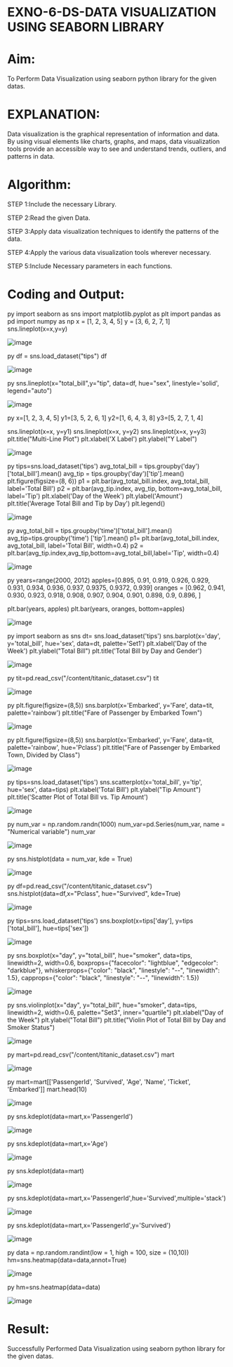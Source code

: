 # EXNO-6-DS-DATA VISUALIZATION USING SEABORN LIBRARY

# Aim:
  To Perform Data Visualization using seaborn python library for the given datas.

# EXPLANATION:
Data visualization is the graphical representation of information and data. By using visual elements like charts, graphs, and maps, data visualization tools provide an accessible way to see and understand trends, outliers, and patterns in data.

# Algorithm:
STEP 1:Include the necessary Library.

STEP 2:Read the given Data.

STEP 3:Apply data visualization techniques to identify the patterns of the data.

STEP 4:Apply the various data visualization tools wherever necessary.

STEP 5:Include Necessary parameters in each functions.

# Coding and Output:
py
import seaborn as sns
import matplotlib.pyplot as plt
import pandas as pd
import numpy as np
x = [1, 2, 3, 4, 5]
y = [3, 6, 2, 7, 1]
sns.lineplot(x=x,y=y)

![image](https://github.com/user-attachments/assets/a63ab8da-6ca6-4b67-af72-42402280da60)

py
df = sns.load_dataset("tips")
df

![image](https://github.com/user-attachments/assets/80d9e0f9-1a99-483b-a97e-7ac246b6dcb3)

py
sns.lineplot(x="total_bill",y="tip", data=df, hue="sex", linestyle='solid', legend="auto")

![image](https://github.com/user-attachments/assets/2438f84d-b0f5-4c09-98ef-e12b63745434)

py
x=[1, 2, 3, 4, 5]
y1=[3, 5, 2, 6, 1]
y2=[1, 6, 4, 3, 8]
y3=[5, 2, 7, 1, 4]

sns.lineplot(x=x, y=y1)
sns.lineplot(x=x, y=y2)
sns.lineplot(x=x, y=y3)
plt.title("Multi-Line Plot")
plt.xlabel('X Label')
plt.ylabel("Y Label")

![image](https://github.com/user-attachments/assets/8a49575d-bd81-47a1-9433-ca73b1d4c289)

py
tips=sns.load_dataset('tips')
avg_total_bill = tips.groupby('day')['total_bill'].mean()
avg_tip = tips.groupby('day')['tip'].mean()
plt.figure(figsize=(8, 6))
p1 = plt.bar(avg_total_bill.index, avg_total_bill, label='Total Bill')
p2 = plt.bar(avg_tip.index, avg_tip, bottom=avg_total_bill, label='Tip')
plt.xlabel('Day of the Week')
plt.ylabel('Amount')
plt.title('Average Total Bill and Tip by Day')
plt.legend()

![image](https://github.com/user-attachments/assets/ce1a55d3-032e-4e7c-a056-ef88a4b3a086)

py
avg_total_bill = tips.groupby('time')['total_bill'].mean()
avg_tip=tips.groupby('time') ['tip'].mean()
p1= plt.bar(avg_total_bill.index, avg_total_bill, label='Total Bill', width=0.4)
p2 = plt.bar(avg_tip.index,avg_tip,bottom=avg_total_bill,label='Tip', width=0.4)

![image](https://github.com/user-attachments/assets/9922e277-0830-4c78-b26e-5ab7835eda22)

py
years=range(2000, 2012)
apples=[0.895, 0.91, 0.919, 0.926, 0.929, 0.931, 0.934, 0.936, 0.937, 0.9375, 0.9372, 0.939]
oranges = [0.962, 0.941, 0.930, 0.923, 0.918, 0.908, 0.907, 0.904, 0.901, 0.898, 0.9, 0.896, ]

plt.bar(years, apples)
plt.bar(years, oranges, bottom=apples)

![image](https://github.com/user-attachments/assets/343fec59-27cc-4e1a-9a7c-a347ace6c687)

py
import seaborn as sns
dt= sns.load_dataset('tips')
sns.barplot(x='day', y='total_bill', hue='sex', data=dt, palette='Set1')
plt.xlabel('Day of the Week')
plt.ylabel("Total Bill")
plt.title('Total Bill by Day and Gender')

![image](https://github.com/user-attachments/assets/e1fc1594-5571-4d8b-b614-dc5945b33688)

py
tit=pd.read_csv("/content/titanic_dataset.csv")
tit

![image](https://github.com/user-attachments/assets/940f0f07-cab6-4c70-a41c-e976ca3e18fd)

py
plt.figure(figsize=(8,5))
sns.barplot(x='Embarked', y='Fare', data=tit, palette='rainbow')
plt.title("Fare of Passenger by Embarked Town")

![image](https://github.com/user-attachments/assets/9df51d0b-e0ac-42fe-9c66-88b2e16be0fe)

py
plt.figure(figsize=(8,5))
sns.barplot(x='Embarked', y='Fare', data=tit, palette='rainbow', hue='Pclass')
plt.title("Fare of Passenger by Embarked Town, Divided by Class")

![image](https://github.com/user-attachments/assets/41cd5b1e-7d7e-4872-a45a-465ebb6574f3)

py
tips=sns.load_dataset('tips')
sns.scatterplot(x='total_bill', y='tip', hue='sex', data=tips)
plt.xlabel('Total Bill')
plt.ylabel("Tip Amount")
plt.title('Scatter Plot of Total Bill vs. Tip Amount')

![image](https://github.com/user-attachments/assets/2d170264-05a8-461c-8cb2-b010621ceb7f)

py
num_var = np.random.randn(1000)
num_var=pd.Series(num_var, name = "Numerical variable")
num_var

![image](https://github.com/user-attachments/assets/8da1cc1b-8bbf-4f74-b80e-e2a87f2d879e)

py
sns.histplot(data = num_var, kde = True)

![image](https://github.com/user-attachments/assets/d1f39840-27ea-4188-935f-887dae88d71e)

py
df=pd.read_csv("/content/titanic_dataset.csv")
sns.histplot(data=df,x="Pclass", hue="Survived", kde=True)

![image](https://github.com/user-attachments/assets/d97369e9-e6c2-4ff3-990d-4d2edd9ccf19)

py
tips=sns.load_dataset('tips')
sns.boxplot(x=tips['day'], y=tips ['total_bill'], hue=tips['sex'])

![image](https://github.com/user-attachments/assets/9d1c5778-d056-45be-b417-0c9c63da7152)

py
sns.boxplot(x="day", y="total_bill", hue="smoker", data=tips, linewidth=2, width=0.6, boxprops={"facecolor": "lightblue", "edgecolor": "darkblue"},
whiskerprops={"color": "black", "linestyle": "--", "linewidth": 1.5}, capprops={"color": "black", "linestyle": "--", "linewidth": 1.5})

![image](https://github.com/user-attachments/assets/c242e0a1-36b2-4e17-b61c-a36778b4c2f9)

py
sns.violinplot(x="day", y="total_bill", hue="smoker", data=tips, linewidth=2, width=0.6, palette="Set3", inner="quartile")
plt.xlabel("Day of the Week")
plt.ylabel("Total Bill")
plt.title("Violin Plot of Total Bill by Day and Smoker Status")

![image](https://github.com/user-attachments/assets/07a51b3c-c423-4d8d-b6a0-326eb22776d1)

py
mart=pd.read_csv("/content/titanic_dataset.csv")
mart

![image](https://github.com/user-attachments/assets/43cc7738-4598-4594-8b5a-b04d982b6ed4)

py
mart=mart[['PassengerId', 'Survived', 'Age', 'Name', 'Ticket', 'Embarked']]
mart.head(10)

![image](https://github.com/user-attachments/assets/a4c18553-0c9b-420a-a05e-07c46a44cd7c)

py
sns.kdeplot(data=mart,x='PassengerId')

![image](https://github.com/user-attachments/assets/12821a65-ad65-4ed1-a35b-66ad6f884de8)

py
sns.kdeplot(data=mart,x='Age')

![image](https://github.com/user-attachments/assets/5b2e797d-254d-4ecc-88c1-3c48e7e779cb)

py
sns.kdeplot(data=mart)

![image](https://github.com/user-attachments/assets/7eb1cf5d-1ed5-44da-9381-a270961b96a8)

py
sns.kdeplot(data=mart,x='PassengerId',hue='Survived',multiple='stack')

![image](https://github.com/user-attachments/assets/1514b5a6-3232-4069-99ca-d2eb57936277)

py
sns.kdeplot(data=mart,x='PassengerId',y='Survived')

![image](https://github.com/user-attachments/assets/944d2dc2-e286-4757-adee-2d71ccacf321)

py
data = np.random.randint(low = 1, high = 100, size = (10,10))
hm=sns.heatmap(data=data,annot=True)

![image](https://github.com/user-attachments/assets/dc2d67d7-0412-46db-9c5d-ac2bf5f3715f)

py
hm=sns.heatmap(data=data)

![image](https://github.com/user-attachments/assets/a4d9c49a-82cd-4f18-a7d2-051684c007d5)

# Result:
 Successfully Performed Data Visualization using seaborn python library for the given datas.
